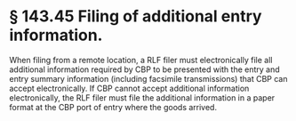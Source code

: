 # § 143.45   Filing of additional entry information.

When filing from a remote location, a RLF filer must electronically file all additional information required by CBP to be presented with the entry and entry summary information (including facsimile transmissions) that CBP can accept electronically. If CBP cannot accept additional information electronically, the RLF filer must file the additional information in a paper format at the CBP port of entry where the goods arrived.




